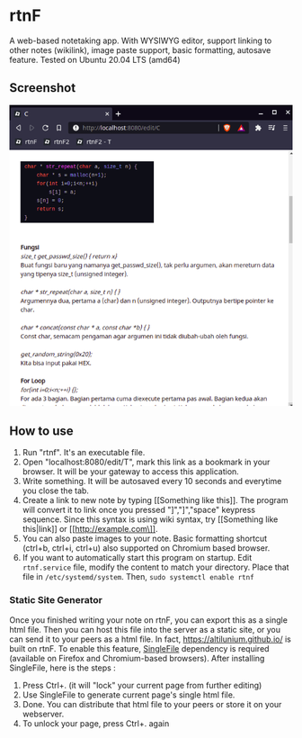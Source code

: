 # rtnF
A web-based notetaking app. With WYSIWYG editor, support linking to other notes (wikilink), image paste support, basic formatting, autosave feature. Tested on Ubuntu 20.04 LTS (amd64)

## Screenshot
![Screenshot2](https://raw.githubusercontent.com/altilunium/rtnF/main/rtnf_screenshot2.jpeg)

## How to use
1. Run "rtnf". It's an executable file.
2. Open "localhost:8080/edit/T", mark this link as a bookmark in your browser. It will be your gateway to access this application.
3. Write something. It will be autosaved every 10 seconds and everytime you close the tab. 
4. Create a link to new note by typing \[[Something like this\]]. The program will convert it to link once you pressed "\]","\]","space" keypress sequence. Since this syntax is using wiki syntax, try \[[Something like this|link\]] or \[[http://example.com\]].
5. You can also paste images to your note. Basic formatting shortcut (ctrl+b, ctrl+i, ctrl+u) also supported on Chromium based browser.
6. If you want to automatically start this program on startup. Edit `rtnf.service` file, modify the content to match your directory. Place that file in `/etc/systemd/system`. Then, `sudo systemctl enable rtnf` 


### Static Site Generator
Once you finished writing your note on rtnF, you can export this as a single html file. Then you can host this file into the server as a static site, or you can send it to your peers as a html file. In fact, https://altilunium.github.io/ is built on rtnF. To enable this feature, [SingleFile](https://github.com/gildas-lormeau/SingleFile) dependency is required (available on Firefox and Chromium-based browsers). After installing SingleFile, here is the steps :
1. Press Ctrl+. (it will "lock" your current page from further editing)
2. Use SingleFile to generate current page's single html file.
3. Done. You can distribute that html file to your peers or store it on your webserver.
4. To unlock your page, press Ctrl+. again




